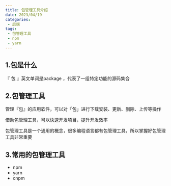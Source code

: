 ```yaml
---
title: 包管理工具介绍
date: 2023/04/19
categories:
 - 后端
tags:
 - 包管理工具
 - npm
 - yarn
---
```


## 1.包是什么

『 包 』英文单词是package ，代表了一组特定功能的源码集合

## 2.包管理工具

管理『包』的应用软件，可以对「包」进行下载安装、更新、删除、上传等操作

借助包管理工具，可以快速开发项目，提升开发效率

包管理工具是一个通用的概念，很多编程语言都有包管理工具，所以掌握好包管理工具非常重要

## 3.常用的包管理工具
- npm
- yarn
- cnpm